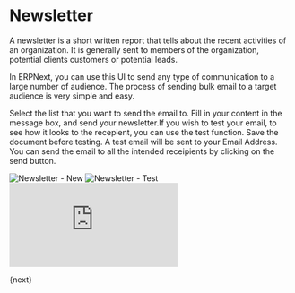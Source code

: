 # Newsletter

A newsletter is a short written report that tells about the recent activities
of an organization. It is generally sent to members of the organization,
potential clients customers or potential leads.

In ERPNext, you can use this UI to send any type of communication to a large
number of audience. The process of sending bulk email to a target audience is
very simple and easy.

Select the list that you want to send the email to. Fill in your content in
the message box, and send your newsletter.If you wish to test your email, to
see how it looks to the recepient, you can use the test function. Save the
document before testing. A test email will be sent to your Email Address. You can
send the email to all the intended receipients by clicking on the send button.

<img class="screenshot" alt="Newsletter - New" src="{{docs_base_url}}/assets/img/crm/newsletter-new.png">

<img class="screenshot" alt="Newsletter - Test" src="{{docs_base_url}}/assets/img/crm/newsletter-test.png">

<div class="embed-container">
    <iframe src="https://www.youtube.com/embed/muLKsCrrDRo?rel=0" frameborder="0" allow="autoplay; encrypted-media" allowfullscreen>
    </iframe>
</div>

{next}
